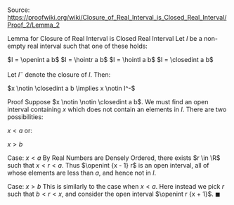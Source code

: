 # 

Source: https://proofwiki.org/wiki/Closure_of_Real_Interval_is_Closed_Real_Interval/Proof_2/Lemma_2



Lemma for Closure of Real Interval is Closed Real Interval
Let $I$ be a non-empty real interval such that one of these holds:

$I = \openint a b$
$I = \hointr a b$
$I = \hointl a b$
$I = \closedint a b$

Let $I^-$ denote the closure of $I$.
Then:

$x \notin \closedint a b \implies x \notin I^-$


Proof
Suppose $x \notin \notin \closedint a b$.
We must find an open interval containing $x$ which does not contain an elements in $I$.
There are two possibilities:

$x < a$
or:

$x > b$


Case: $x < a$
By Real Numbers are Densely Ordered, there exists $r \in \R$ such that $x < r < a$.
Thus $\openint {x - 1} r$ is an open interval, all of whose elements are less than $a$, and hence not in $I$.


Case: $x > b$
This is similarly to the case when $x < a$.
Here instead we pick $r$ such that $b < r < x$, and consider the open interval $\openint r {x + 1}$.
$\blacksquare$





